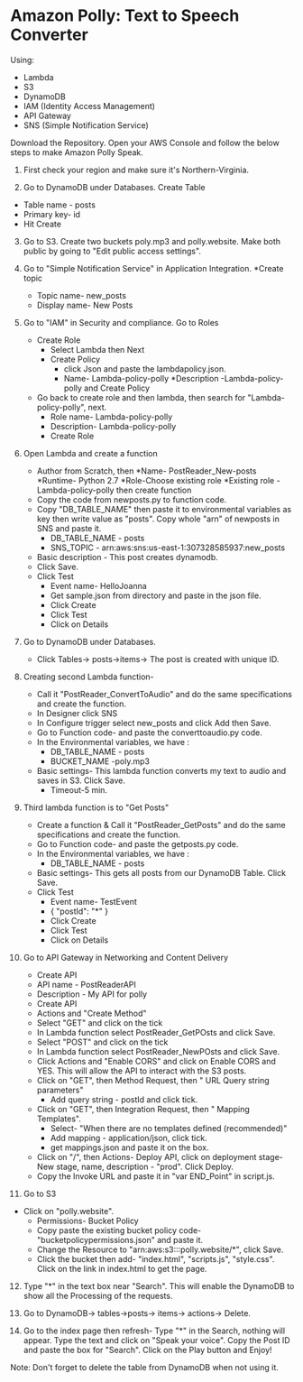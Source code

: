 
# Amazon Polly: Text to Speech Converter

Using:

* Lambda
* S3
* DynamoDB
* IAM (Identity Access Management)
* API Gateway
* SNS (Simple Notification Service)

Download the Repository. Open your AWS Console and follow the below steps to make Amazon Polly Speak.


1. First check your region and make sure it's Northern-Virginia.

2. Go to DynamoDB under Databases. Create Table
  * Table name - posts
  * Primary key- id
  * Hit Create

3. Go to S3. Create two buckets poly.mp3 and polly.website. Make both public by going to "Edit public access settings".

4. Go to "Simple Notification Service" in Application Integration. 
  *Create topic
    * Topic name- new_posts
    * Display name- New Posts

5. Go to "IAM" in Security and compliance. Go to Roles
    * Create Role
        * Select Lambda then Next
        * Create Policy
             * click Json and paste the lambdapolicy.json.
             * Name- Lambda-policy-polly
             *Description -Lambda-policy-polly and Create Policy
    * Go  back to create role and then lambda, then search for "Lambda-policy-polly", next.
      * Role name- Lambda-policy-polly
      * Description- Lambda-policy-polly
      * Create Role

6. Open Lambda and create a function
    * Author from Scratch, then 
        *Name- PostReader_New-posts
        *Runtime- Python 2.7
        *Role-Choose existing role
        *Existing role - Lambda-policy-polly then create function
    * Copy the code from newposts.py to function code. 
    * Copy "DB_TABLE_NAME" then paste it to environmental variables as key then write value as "posts". Copy whole "arn" of newposts in SNS and paste it.
        * DB_TABLE_NAME - posts
        * SNS_TOPIC - arn:aws:sns:us-east-1:307328585937:new_posts
    * Basic description - This post creates dynamodb.
    * Click Save.
    * Click Test
       * Event name- HelloJoanna
       * Get sample.json from directory and paste in the json file.
       * Click Create
       * Click Test
       * Click on Details

7. Go to DynamoDB under Databases.
    * Click Tables-> posts->items-> The post is created with unique ID.

8. Creating second Lambda function-
    * Call it "PostReader_ConvertToAudio" and do the same specifications and create the function.
    * In Designer click SNS 
    * In Configure trigger select new_posts and click Add then Save.
    * Go to Function code- and paste the converttoaudio.py code.
    * In the Environmental variables, we have :
       * DB_TABLE_NAME - posts
       * BUCKET_NAME -poly.mp3
    * Basic settings- This lambda function converts my text to audio and saves in S3. Click Save.
       * Timeout-5 min.


 9. Third lambda function is to "Get Posts"
    * Create a function & Call it "PostReader_GetPosts" and do the same specifications and create the function.
    * Go to Function code- and paste the getposts.py code.
    * In the Environmental variables, we have :
       * DB_TABLE_NAME - posts
    * Basic settings- This gets all posts from our DynamoDB Table. Click Save.
    * Click Test
       * Event name- TestEvent
       * {
  			"postId": "*"
		 }
       * Click Create
       * Click Test
       * Click on Details


10. Go to API Gateway in Networking and Content Delivery
    * Create API
    * API name - PostReaderAPI
    * Description - My API for polly
    * Create API
    * Actions and "Create Method"
    * Select "GET" and click on the tick
    * In Lambda function select PostReader_GetPOsts and click Save.
    * Select "POST" and click on the tick
    * In Lambda function select PostReader_NewPOsts and click Save.
    * Click Actions and "Enable CORS" and click on Enable CORS and YES. This will allow the API to interact with the S3 posts.
    * Click on "GET", then Method Request, then " URL Query string parameters"
       * Add query string - postId and click tick.
    * Click on "GET", then Integration Request, then " Mapping Templates". 
       * Select- "When there are no templates defined (recommended)"
       * Add mapping - application/json, click tick.
       * get mappings.json and paste it on the box.
    * Click on "/", then Actions- Deploy API, click on deployment stage- New stage,  name, description - "prod". Click Deploy.
    * Copy the Invoke URL and paste it in "var END_Point" in script.js.



11. Go to S3
   * Click on "polly.website".
      * Permissions- Bucket Policy
      * Copy paste the existing bucket policy code- "bucketpolicypermissions.json" and paste it.
      * Change the Resource to "arn:aws:s3:::polly.website/*", click Save.
      * Click the bucket then add- "index.html", "scripts.js", "style.css". Click on the link in index.html to get the page.

12. Type "*" in the text box near "Search". This will enable the DynamoDB to show all the Processing of the requests.

13. Go to DynamoDB-> tables->posts-> items-> actions-> Delete.

14. Go to the index page then refresh- Type "*" in the Search, nothing will appear. Type the text and click on "Speak your voice". Copy the Post ID and paste the box for "Search". Click on the Play button and Enjoy!


Note: Don't forget to delete the table from DynamoDB when not using it.
